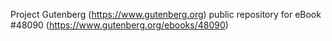 Project Gutenberg (https://www.gutenberg.org) public repository for eBook #48090 (https://www.gutenberg.org/ebooks/48090)

